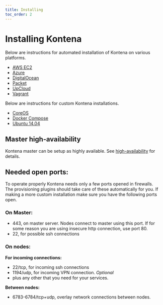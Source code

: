 ```yaml
---
title: Installing
toc_order: 2
---
```


# Installing Kontena

Below are instructions for automated installation of Kontena on various platforms.

* [AWS EC2](aws-ec2.md)
* [Azure](azure.md)
* [DigitalOcean](digitalocean.md)
* [Packet](packet.md)
* [UpCloud](upcloud.md)
* [Vagrant](vagrant.md)

Below are instructions for custom Kontena installations.

* [CoreOS](coreos.md)
* [Docker Compose](docker-compose.md)
* [Ubuntu 14.04](ubuntu.md)

## Master high-availability

Kontena master can be setup as highly available. See [high-availability](ha-master.md) for details.

## Needed open ports:

To operate properly Kontena needs only a few ports opened in firewalls. The provisioning plugins should take care of these automatically for you. If making a more custom installation make sure you have the following ports open.

### On Master:

* 443, on master server. Nodes connect to master using this port. If for some reason you are using insecure http connection, use port 80.
* 22, for possible ssh connections

### On nodes:

**For incoming connections:**

* 22/tcp, for incoming ssh connections
* 1194/udp, for incoming VPN connection. *Optional*
* plus any other that you need for your services.

**Between nodes:**

* 6783-6784/tcp+udp, overlay network connections between nodes.
